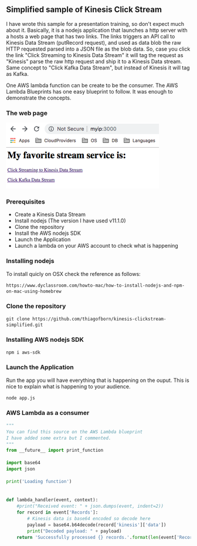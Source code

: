 ## Simplified sample of Kinesis Click Stream

I have wrote this sample for a presentation training, so don't expect much about it. 
Basically, it is a nodejs application that launches a http server with a hosts a web page that has two links.
The links triggers an API call to Kinesis Data Stream (putRecord request), and used as data blob the raw HTTP requested parsed into a JSON file as the blob data.
So, case you click the link "Click Streaming to Kinesis Data Stream" it will tag the request as "Kinesis" parse the raw http request and ship it to a Kinesis Data stream.
Same concept to "Click Kafka Data Stream", but instead of Kinesis it will tag as Kafka.

One AWS lambda function can be create to be the consumer. The AWS Lambda Blueprints has one easy blueprint to follow.
It was enough to demonstrate the concepts.

### The web page
![Sample Web Page](https://github.com/thiagofborn/kinesis-clickstream-simplified/blob/master/images/samplepage.png "Sample Web Page")

### Prerequisites
- Create a Kinesis Data Stream
- Install nodejs (The version I have used v11.1.0)
- Clone the repository 
- Install the AWS nodejs SDK 
- Launch the Application
- Launch a lambda on your AWS account to check what is happening

### Installing nodejs
To install quicly on OSX check the reference as follows: 
```
https://www.dyclassroom.com/howto-mac/how-to-install-nodejs-and-npm-on-mac-using-homebrew
```

### Clone the repository
```shell
git clone https://github.com/thiagofborn/kinesis-clickstream-simplified.git 
```

### Installing AWS nodejs SDK
```shell
npm i aws-sdk
```

### Launch the Application
Run the app you will have everything that is happening on the ouput. 
This is nice to explain what is happening to your audience. 
```shell
node app.js
```
### AWS Lambda as a consumer
```python
"""
You can find this source on the AWS Lambda blueprint
I have added some extra but I commented. 
"""
from __future__ import print_function

import base64
import json

print('Loading function')


def lambda_handler(event, context):
    #print("Received event: " + json.dumps(event, indent=2))
    for record in event['Records']:
        # Kinesis data is base64 encoded so decode here
        payload = base64.b64decode(record['kinesis']['data'])
        print("Decoded payload: " + payload)
    return 'Successfully processed {} records.'.format(len(event['Records']))

```